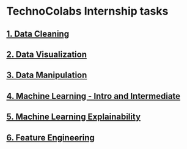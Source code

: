# TechnoColabs Internship tasks

##    [   1. Data Cleaning](https://github.com/samarth3557/TechnoColabs-Kaggle/tree/main/Data%20Cleaning)

## [   2. Data Visualization](https://github.com/samarth3557/TechnoColabs-Kaggle/tree/main/Data%20Visualization)

## [   3. Data Manipulation](https://github.com/samarth3557/TechnoColabs-Kaggle/tree/main/Data%20Manipulation)

## [   4. Machine Learning - Intro and Intermediate](https://github.com/samarth3557/TechnoColabs-Kaggle/tree/main/Machine%20Learning%20-%20Intro%20and%20Intermediate)

## [   5. Machine Learning Explainability](https://github.com/samarth3557/TechnoColabs-Kaggle/tree/main/Machine%20Learning%20Explainability)

## [   6. Feature Engineering](https://github.com/samarth3557/TechnoColabs-Kaggle/tree/main/Feature%20Engineering)
